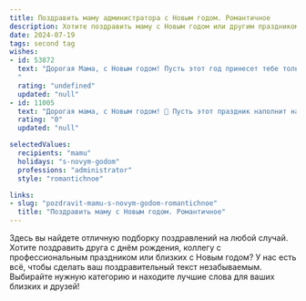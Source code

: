 ```yaml
---
title: Поздравить маму администратора с Новым годом. Романтичное
description: Хотите поздравить маму с Новым годом или другим праздником? Наш ИИ создаст незабываемое поздравление, а вы обязательно выделитесь среди других.  
date: 2024-07-19
tags: second tag
wishes:
- id: 53872
  text: "Дорогая Мама, с Новым годом! Пусть этот год принесет тебе только светлые и радостные мгновения, словно искры праздничного фейерверка. Пусть работа администратора приносит тебе удовлетворение и признание, а уютный домашний очаг всегда согревает теплом и любовью. Желаю тебе крепкого здоровья, исполнения самых заветных желаний и, конечно же, безграничного счастья!
  "
  rating: "undefined"
  updated: "null"
- id: 11005
  text: "Дорогая мама, с Новым годом! 🎄 Пусть этот праздник наполнит наш дом светом и теплом, а твоя профессиональная мудрость и забота будут вдохновением для всех нас. Желаю, чтобы каждый новый день приносил тебе радость и удовлетворение от того, что ты делаешь. Ты - наша надежная администраторша, и мы так тебя любим! Счастья, здоровья и всех благ в новом году! 🌟"
  rating: "0"
  updated: "null"

selectedValues:
  recipients: "mamu"
  holidays: "s-novym-godom"
  professions: "administrator"
  style: "romantichnoe"

links:
- slug: "pozdravit-mamu-s-novym-godom-romantichnoe"
  title: "Поздравить маму с Новым годом. Романтичное"
---
```


Здесь вы найдете отличную подборку поздравлений на любой случай. 
Хотите поздравить друга с днём рождения, коллегу с профессиональным праздником или близких с Новым годом? У нас есть всё, чтобы сделать ваш поздравительный текст незабываемым. Выбирайте нужную категорию и находите лучшие слова для ваших близких и друзей!
